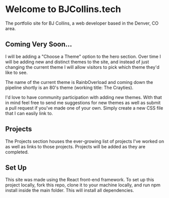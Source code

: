 # Welcome to BJCollins.tech

The portfolio site for BJ Collins, a web developer based in the Denver, CO area.

## Coming Very Soon...

I will be adding a "Choose a Theme" option to the hero section. Over time I will be adding new and distinct themes to the site, and instead of just changing the current theme I will allow visitors to pick which theme they'd like to see.

The name of the current theme is RainbOverload and coming down the pipeline shortly is an 80's theme (working title: The Crayties).

I'd love to have community participation with adding new themes. With that in mind feel free to send me suggestions for new themes as well as submit a pull request if you've made one of your own. Simply create a new CSS file that I can easily link to.

## Projects

The Projects section houses the ever-growing list of projects I've worked on as well as links to those projects. Projects will be added as they are completed.

## Set Up

This site was made using the React front-end framework. To set up this project locally, fork this repo, clone it to your machine locally, and run npm install inside the main folder. This will install all dependencies.
